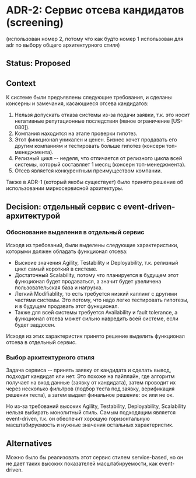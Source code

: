 # ADR-2: Сервис отсева кандидатов (screening)
(использован номер 2, потому что как будто номер 1 использован для adr по выбору общего архитектурного стиля)

## Status: Proposed

## Context

К системе были предъявлены следующие требования, и сделаны консерны и замечания, касающиеся отсева кандидатов:
1. Нельзя допускать отказа системы из-за подачи заявки, т.к. это носит негативные репутационные последствия (явное ограничение [US-080]).
2. Компания находится на этапе проверки гипотез.
3. Этот финкционал уникален и ценен. Бизнес хочет продавать его другим компаниям и тестировать больше гипотез (консерн топ-менеджмента).
4. Релизный цикл -- неделя, что отличается от релизного цикла всей системы, который составляет 1 месяц (консерн топ-менеджмента).
5. Отсев является конкурентным преимуществом компании.

Также в ADR-1 (который якобы существует) было принято решение об использовании миркосервисной архитектуры.

## Decision: отдельный сервис с event-driven-архитектурой

### Обоснование выделения в отдельный сервис

Исходя из требований, были выделены следующие характеристики, которыми должен обладать функционал отсева:
- Выскоие значения Agility, Testability и Deployability, т.к. релизный цикл самый короткий в системе.
- Достаточный Scalability, потому что планируется в будущем этот функционал будет продаваться, а значит будет увеличена пользовательская база и нагрузка.
- Легкий Modifiablity, то есть требуется низкий каплинг с другими частями системы. Это потому, что надо легко тестировать гипотезы, и в будущем продавать этот функционал.
- Также для всей системы требуется Availability и fault tolerance, а функционал отсева может сильно навредить всей системе, если будет заддосен.

Исходя из этих характеристик принято решение выделить функционал отсева в отдельный сервис.

### Выбор архитектурного стиля

Задача сервиса -- принять заявку от кандидата и сделать вывод, подходит кандидат или нет.
Это похоже на пайплайн, где алгоритм получает на вход данные (заявку от кандидата),
затем проводит их через несколько фильтров (подбор теста под заявку, верификация решения теста),
а затем выдает финальное решение: ок или не ок.

Но из-за требований высоких Agility, Testability, Deployability, Scalability нельзя выбирать монолитный стиль.
Самым подходящим является event-driven, т.к. он обеспечит хорошую горизонтальную масштабируемость и нужные значения остальных характеристик.

## Alternatives

Можно было бы реализовать этот сервис стилем service-based, но он не дает таких высоких показателей масштабируемости, как event-driven.